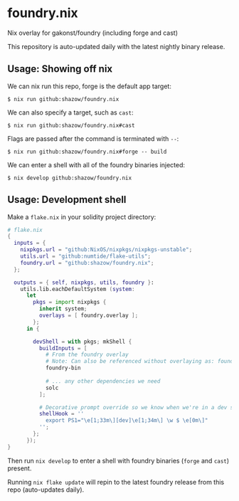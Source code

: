 # foundry.nix
Nix overlay for gakonst/foundry (including forge and cast)

This repository is auto-updated daily with the latest nightly binary release.

## Usage: Showing off nix

We can nix run this repo, forge is the default app target:

```console
$ nix run github:shazow/foundry.nix
```

We can also specify a target, such as `cast`:

```console
$ nix run github:shazow/foundry.nix#cast
```

Flags are passed after the command is terminated with `--`:

```console
$ nix run github:shazow/foundry.nix#forge -- build
```

We can enter a shell with all of the foundry binaries injected:

```console
$ nix develop github:shazow/foundry.nix
```

## Usage: Development shell

Make a `flake.nix` in your solidity project directory:

```nix
# flake.nix
{
  inputs = {
    nixpkgs.url = "github:NixOS/nixpkgs/nixpkgs-unstable";
    utils.url = "github:numtide/flake-utils";
    foundry.url = "github:shazow/foundry.nix";
  };

  outputs = { self, nixpkgs, utils, foundry }:
    utils.lib.eachDefaultSystem (system:
      let
        pkgs = import nixpkgs {
          inherit system;
          overlays = [ foundry.overlay ];
        };
      in {

        devShell = with pkgs; mkShell {
          buildInputs = [
            # From the foundry overlay
            # Note: Can also be referenced without overlaying as: foundry.defaultPackage.${system}
            foundry-bin
            
            # ... any other dependencies we need
            solc
          ];

          # Decorative prompt override so we know when we're in a dev shell
          shellHook = ''
            export PS1="\e[1;33m\][dev]\e[1;34m\] \w $ \e[0m\]"
          '';
        };
      });
}
```

Then run `nix develop` to enter a shell with foundry binaries (`forge` and `cast`) present.

Running `nix flake update` will repin to the latest foundry release from this repo (auto-updates daily).
